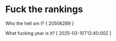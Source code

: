 # Fuck the rankings

Who the hell am I?
{ 20506289 }

What fucking year is it?
[ 2025-03-10T12:40:00Z ]
